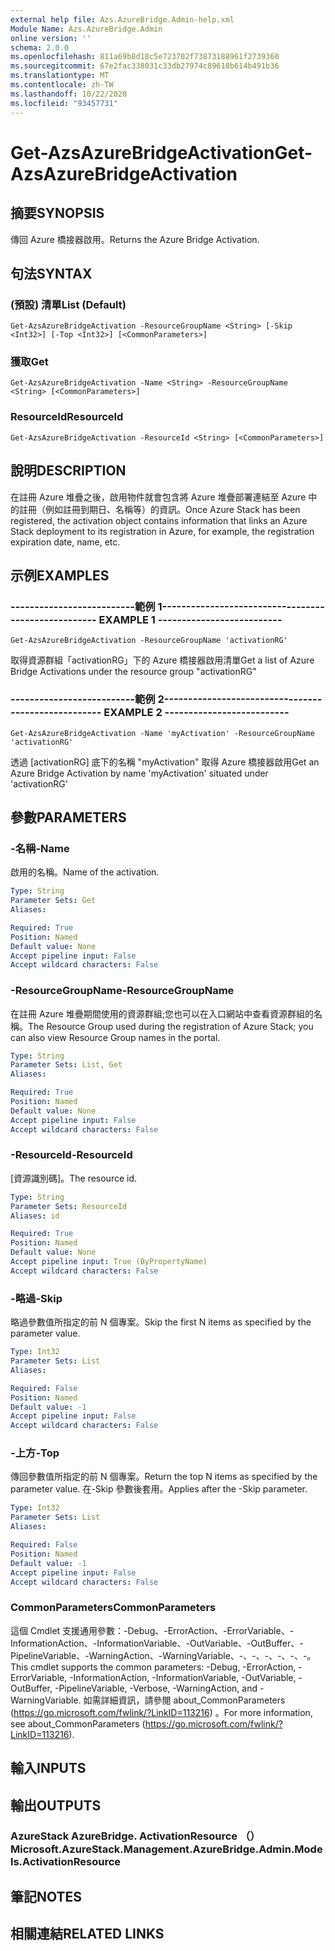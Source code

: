 ```yaml
---
external help file: Azs.AzureBridge.Admin-help.xml
Module Name: Azs.AzureBridge.Admin
online version: ''
schema: 2.0.0
ms.openlocfilehash: 811a69b8d18c5e723702f73873188961f2739360
ms.sourcegitcommit: 67e2fac338031c33db27974c89618b614b491b36
ms.translationtype: MT
ms.contentlocale: zh-TW
ms.lasthandoff: 10/22/2020
ms.locfileid: "93457731"
---
```

# <span data-ttu-id="d4776-101">Get-AzsAzureBridgeActivation</span><span class="sxs-lookup"><span data-stu-id="d4776-101">Get-AzsAzureBridgeActivation</span></span>

## <span data-ttu-id="d4776-102">摘要</span><span class="sxs-lookup"><span data-stu-id="d4776-102">SYNOPSIS</span></span>
<span data-ttu-id="d4776-103">傳回 Azure 橋接器啟用。</span><span class="sxs-lookup"><span data-stu-id="d4776-103">Returns the Azure Bridge Activation.</span></span>

## <span data-ttu-id="d4776-104">句法</span><span class="sxs-lookup"><span data-stu-id="d4776-104">SYNTAX</span></span>

### <span data-ttu-id="d4776-105"> (預設) 清單</span><span class="sxs-lookup"><span data-stu-id="d4776-105">List (Default)</span></span>
```
Get-AzsAzureBridgeActivation -ResourceGroupName <String> [-Skip <Int32>] [-Top <Int32>] [<CommonParameters>]
```

### <span data-ttu-id="d4776-106">獲取</span><span class="sxs-lookup"><span data-stu-id="d4776-106">Get</span></span>
```
Get-AzsAzureBridgeActivation -Name <String> -ResourceGroupName <String> [<CommonParameters>]
```

### <span data-ttu-id="d4776-107">ResourceId</span><span class="sxs-lookup"><span data-stu-id="d4776-107">ResourceId</span></span>
```
Get-AzsAzureBridgeActivation -ResourceId <String> [<CommonParameters>]
```

## <span data-ttu-id="d4776-108">說明</span><span class="sxs-lookup"><span data-stu-id="d4776-108">DESCRIPTION</span></span>
<span data-ttu-id="d4776-109">在註冊 Azure 堆疊之後，啟用物件就會包含將 Azure 堆疊部署連結至 Azure 中的註冊（例如註冊到期日、名稱等）的資訊。</span><span class="sxs-lookup"><span data-stu-id="d4776-109">Once Azure Stack has been registered, the activation object contains information that links an Azure Stack deployment to its registration in Azure, for example, the registration expiration date, name, etc.</span></span>

## <span data-ttu-id="d4776-110">示例</span><span class="sxs-lookup"><span data-stu-id="d4776-110">EXAMPLES</span></span>

### <span data-ttu-id="d4776-111">--------------------------範例 1--------------------------</span><span class="sxs-lookup"><span data-stu-id="d4776-111">-------------------------- EXAMPLE 1 --------------------------</span></span>
```
Get-AzsAzureBridgeActivation -ResourceGroupName 'activationRG'
```

<span data-ttu-id="d4776-112">取得資源群組「activationRG」下的 Azure 橋接器啟用清單</span><span class="sxs-lookup"><span data-stu-id="d4776-112">Get a list of Azure Bridge Activations under the resource group "activationRG"</span></span>

### <span data-ttu-id="d4776-113">--------------------------範例 2--------------------------</span><span class="sxs-lookup"><span data-stu-id="d4776-113">-------------------------- EXAMPLE 2 --------------------------</span></span>
```
Get-AzsAzureBridgeActivation -Name 'myActivation' -ResourceGroupName 'activationRG'
```

<span data-ttu-id="d4776-114">透過 [activationRG] 底下的名稱 "myActivation" 取得 Azure 橋接器啟用</span><span class="sxs-lookup"><span data-stu-id="d4776-114">Get an Azure Bridge Activation by name 'myActivation' situated under 'activationRG'</span></span>

## <span data-ttu-id="d4776-115">參數</span><span class="sxs-lookup"><span data-stu-id="d4776-115">PARAMETERS</span></span>

### <span data-ttu-id="d4776-116">-名稱</span><span class="sxs-lookup"><span data-stu-id="d4776-116">-Name</span></span>
<span data-ttu-id="d4776-117">啟用的名稱。</span><span class="sxs-lookup"><span data-stu-id="d4776-117">Name of the activation.</span></span>

```yaml
Type: String
Parameter Sets: Get
Aliases: 

Required: True
Position: Named
Default value: None
Accept pipeline input: False
Accept wildcard characters: False
```

### <span data-ttu-id="d4776-118">-ResourceGroupName</span><span class="sxs-lookup"><span data-stu-id="d4776-118">-ResourceGroupName</span></span>
<span data-ttu-id="d4776-119">在註冊 Azure 堆疊期間使用的資源群組;您也可以在入口網站中查看資源群組的名稱。</span><span class="sxs-lookup"><span data-stu-id="d4776-119">The Resource Group used during the registration of Azure Stack; you can also view Resource Group names in the portal.</span></span>

```yaml
Type: String
Parameter Sets: List, Get
Aliases: 

Required: True
Position: Named
Default value: None
Accept pipeline input: False
Accept wildcard characters: False
```

### <span data-ttu-id="d4776-120">-ResourceId</span><span class="sxs-lookup"><span data-stu-id="d4776-120">-ResourceId</span></span>
<span data-ttu-id="d4776-121">[資源識別碼]。</span><span class="sxs-lookup"><span data-stu-id="d4776-121">The resource id.</span></span>

```yaml
Type: String
Parameter Sets: ResourceId
Aliases: id

Required: True
Position: Named
Default value: None
Accept pipeline input: True (ByPropertyName)
Accept wildcard characters: False
```

### <span data-ttu-id="d4776-122">-略過</span><span class="sxs-lookup"><span data-stu-id="d4776-122">-Skip</span></span>
<span data-ttu-id="d4776-123">略過參數值所指定的前 N 個專案。</span><span class="sxs-lookup"><span data-stu-id="d4776-123">Skip the first N items as specified by the parameter value.</span></span>

```yaml
Type: Int32
Parameter Sets: List
Aliases: 

Required: False
Position: Named
Default value: -1
Accept pipeline input: False
Accept wildcard characters: False
```

### <span data-ttu-id="d4776-124">-上方</span><span class="sxs-lookup"><span data-stu-id="d4776-124">-Top</span></span>
<span data-ttu-id="d4776-125">傳回參數值所指定的前 N 個專案。</span><span class="sxs-lookup"><span data-stu-id="d4776-125">Return the top N items as specified by the parameter value.</span></span>
<span data-ttu-id="d4776-126">在-Skip 參數後套用。</span><span class="sxs-lookup"><span data-stu-id="d4776-126">Applies after the -Skip parameter.</span></span>

```yaml
Type: Int32
Parameter Sets: List
Aliases: 

Required: False
Position: Named
Default value: -1
Accept pipeline input: False
Accept wildcard characters: False
```

### <span data-ttu-id="d4776-127">CommonParameters</span><span class="sxs-lookup"><span data-stu-id="d4776-127">CommonParameters</span></span>
<span data-ttu-id="d4776-128">這個 Cmdlet 支援通用參數：-Debug、-ErrorAction、-ErrorVariable、-InformationAction、-InformationVariable、-OutVariable、-OutBuffer、-PipelineVariable、-WarningAction、-WarningVariable、-、-、-、-、-、-。</span><span class="sxs-lookup"><span data-stu-id="d4776-128">This cmdlet supports the common parameters: -Debug, -ErrorAction, -ErrorVariable, -InformationAction, -InformationVariable, -OutVariable, -OutBuffer, -PipelineVariable, -Verbose, -WarningAction, and -WarningVariable.</span></span> <span data-ttu-id="d4776-129">如需詳細資訊，請參閱 about_CommonParameters (https://go.microsoft.com/fwlink/?LinkID=113216) 。</span><span class="sxs-lookup"><span data-stu-id="d4776-129">For more information, see about_CommonParameters (https://go.microsoft.com/fwlink/?LinkID=113216).</span></span>

## <span data-ttu-id="d4776-130">輸入</span><span class="sxs-lookup"><span data-stu-id="d4776-130">INPUTS</span></span>

## <span data-ttu-id="d4776-131">輸出</span><span class="sxs-lookup"><span data-stu-id="d4776-131">OUTPUTS</span></span>

### <span data-ttu-id="d4776-132">AzureStack AzureBridge. ActivationResource （）</span><span class="sxs-lookup"><span data-stu-id="d4776-132">Microsoft.AzureStack.Management.AzureBridge.Admin.Models.ActivationResource</span></span>

## <span data-ttu-id="d4776-133">筆記</span><span class="sxs-lookup"><span data-stu-id="d4776-133">NOTES</span></span>

## <span data-ttu-id="d4776-134">相關連結</span><span class="sxs-lookup"><span data-stu-id="d4776-134">RELATED LINKS</span></span>

